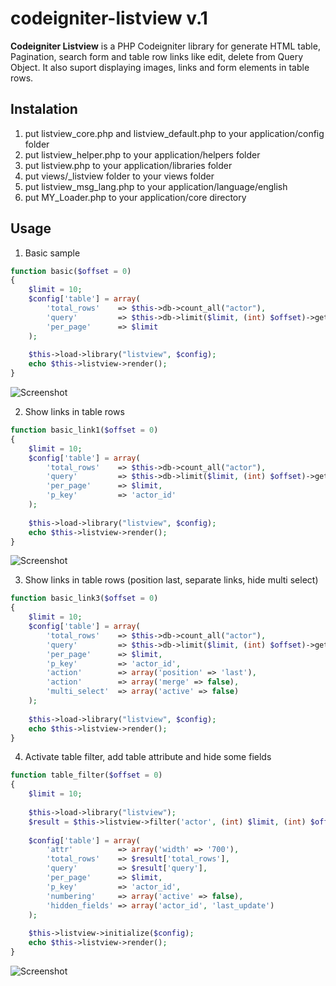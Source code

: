 codeigniter-listview v.1
========================

**Codeigniter Listview** is a PHP Codeigniter library for generate HTML table, Pagination, search form and table row links like edit, delete from Query Object.
It also suport displaying images, links and form elements in table rows.

Instalation
---

1. put listview_core.php and listview_default.php to your application/config folder
2. put listview_helper.php to your application/helpers folder
3. put listview.php to your application/libraries folder
4. put views/_listview folder to your views folder
5. put listview_msg_lang.php to your application/language/english
6. put MY_Loader.php to your application/core directory

Usage
---
1. Basic sample
```php
function basic($offset = 0) 
{	
	$limit = 10;
	$config['table'] = array(
		'total_rows' 	=> $this->db->count_all("actor"),
		'query' 		=> $this->db->limit($limit, (int) $offset)->get("actor"),
		'per_page'		=> $limit			
	);
	
	$this->load->library("listview", $config);
	echo $this->listview->render();
}
```
![Screenshot](https://raw.github.com/edomaru/codeigniter-listview/master/images/basic-screenshoot.jpg)

2. Show links in table rows
```php
function basic_link1($offset = 0) 
{	
	$limit = 10;
	$config['table'] = array(
		'total_rows' 	=> $this->db->count_all("actor"),
		'query' 		=> $this->db->limit($limit, (int) $offset)->get("actor"),
		'per_page'		=> $limit,
		'p_key'			=> 'actor_id'
	);
	
	$this->load->library("listview", $config);
	echo $this->listview->render();
}
```
![Screenshot](https://raw.github.com/edomaru/codeigniter-listview/master/images/table%20with%20link.jpg)


3. Show links in table rows (position last, separate links, hide multi select)
```php
function basic_link3($offset = 0) 
{	
	$limit = 10;
	$config['table'] = array(
		'total_rows' 	=> $this->db->count_all("actor"),
		'query' 		=> $this->db->limit($limit, (int) $offset)->get("actor"),
		'per_page'		=> $limit,
		'p_key'			=> 'actor_id',
		'action'		=> array('position' => 'last'),
		'action'		=> array('merge' => false),
		'multi_select'	=> array('active' => false)
	);
	
	$this->load->library("listview", $config);
	echo $this->listview->render();
}
```
4. Activate table filter, add table attribute and hide some fields
```php
function table_filter($offset = 0) 
{
	$limit = 10;
	
	$this->load->library("listview");
	$result = $this->listview->filter('actor', (int) $limit, (int) $offset);
	
	$config['table'] = array(
		'attr'			=> array('width' => '700'),
		'total_rows' 	=> $result['total_rows'],
		'query' 		=> $result['query'],
		'per_page'		=> $limit,
		'p_key'			=> 'actor_id',
		'numbering'		=> array('active' => false),
		'hidden_fields'	=> array('actor_id', 'last_update')
	);
	
	$this->listview->initialize($config);		
	echo $this->listview->render();
}
```
![Screenshot](https://raw.github.com/edomaru/codeigniter-listview/master/images/table%20with%20active%20filter.png)
